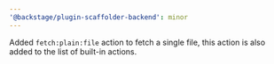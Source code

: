 ```yaml
---
'@backstage/plugin-scaffolder-backend': minor
---
```


Added `fetch:plain:file` action to fetch a single file, this action is also added to the list of built-in actions.
